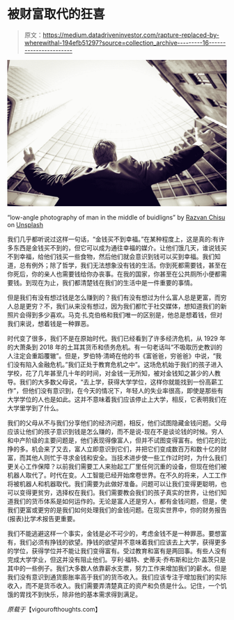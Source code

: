 # 被财富取代的狂喜

> 原文：<https://medium.datadriveninvestor.com/rapture-replaced-by-wherewithal-194efb51297?source=collection_archive---------16----------------------->

![](img/1acc483c47cf6fa62f322d2100749a4e.png)

“low-angle photography of man in the middle of buidligns” by [Razvan Chisu](https://unsplash.com/@nullplus?utm_source=medium&utm_medium=referral) on [Unsplash](https://unsplash.com?utm_source=medium&utm_medium=referral)

我们几乎都听说过这样一句话，“金钱买不到幸福。”在某种程度上，这是真的:有许多东西是金钱买不到的，但它可以成为通往幸福的媒介。让他们饿几天，谁说钱买不到幸福，给他们钱买一些食物，然后他们就会意识到钱可以买到幸福。我们知道，总有例外；除了哲学，我们无法想象没有钱的生活。你到死都需要钱，甚至在你死后，你的亲人也需要钱给你办丧事。在我的国家，你甚至在公共厕所小便都需要钱。到现在为止，我们都清楚钱在我们的生活中是一件重要的事情。

但是我们有没有想过钱是怎么赚到的？我们有没有想过为什么富人总是更富，而穷人总是更穷？不，我们从来没有想过，因为我们都忙于社交媒体，想知道我们的新照片会得到多少喜欢。马克·扎克伯格和我们唯一的区别是，他总是想着钱，但对我们来说，想着钱是一种罪恶。

时代变了很多，我们不是在原始时代。我们已经看到了许多经济危机，从 1929 年的大萧条到 2018 年的土耳其货币和债务危机。有一句老话叫“不吸取历史教训的人注定会重蹈覆辙”。但是，罗伯特·清崎在他的书《富爸爸，穷爸爸》中说，“我们没有陷入金融危机。”我们正处于教育危机之中”。这场危机始于我们的孩子进入学校，花了几年甚至几十年的时间，对金钱一无所知，被对金钱知之甚少的人教导。我们的大多数父母说，“去上学，获得大学学位，这样你就能找到一份高薪工作”，但他们没有意识到，在今天的情况下，年轻人的失业率很高，即使是那些有大学学位的人也是如此。这并不意味着我们应该停止上大学，相反，它表明我们在大学里学到了什么。

我们的父母从不与我们分享他们的经济问题，相反，他们试图隐藏金钱问题。父母应该让他们的孩子意识到钱是怎么赚的，而不是说-现在不是谈论钱的时候。穷人和中产阶级的主要问题是，他们表现得像富人，但并不试图变得富有。他们花的比挣的多。机会来了又去，富人立即意识到它们，并把它们变成数百万和数十亿的财富，而其他人则忙于寻求金钱和安全。当技术进步使一些工作过时时，为什么我们更关心工作保障？以前我们需要工人来抬起工厂里任何沉重的设备，但现在他们被机器人取代了。时代在变。人工智能已经开始席卷世界。在不久的将来，人工工作将被机器人和机器取代。我们需要为此做好准备。问题可以让我们变得更聪明，也可以变得更贫穷，选择权在我们。我们需要教会我们的孩子真实的世界，让他们知道我们的货币体系是如何运作的。无论是富人还是穷人，都有金钱问题，但是，使我们更富或更穷的是我们如何处理我们的金钱问题。在现实世界中，你的财务报告(报表)比学术报告更重要。

我们不能逃避这样一个事实，金钱是必不可少的，考虑金钱不是一种罪恶。要想富有，我们必须有挣钱的欲望。挣钱的欲望并不意味着我们应该去上大学，获得更多的学位，获得学位并不能让我们变得富有。受过教育和富有是两回事。有些人没有完成大学学业，但这并没有阻止他们。亨利·福特、史蒂夫·乔布斯和比尔·盖茨只是其中的一些例子。我们大多数人依靠薪水支票，努力工作来增加我们的薪水。但是我们没有意识到通货膨胀率高于我们的货币收入。我们应该专注于增加我们的实际收入，而不是货币收入。我们需要弄清楚真正的资产和负债是什么。记住，一个饥饿的胃找不到快乐，除非他的基本需求得到满足。

*原载于*【vigourofthoughts.com】